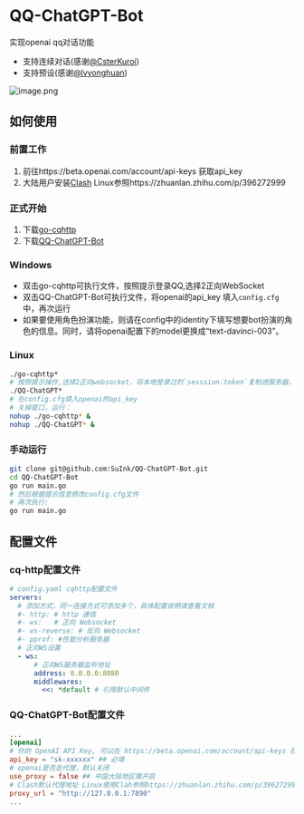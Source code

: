 # QQ-ChatGPT-Bot
实现openai qq对话功能
* 支持连续对话(感谢[@CsterKuroi](https://github.com/CsterKuroi))
* 支持预设(感谢[@lvyonghuan](https://github.com/lvyonghuan))

![image.png](https://s2.loli.net/2023/03/27/6VJEKkDsA8dIBzL.png)

## 如何使用
### 前置工作
1. 前往https://beta.openai.com/account/api-keys 获取api_key
2. 大陆用户安装[Clash](https://github.com/Dreamacro/clash/releases) Linux参照https://zhuanlan.zhihu.com/p/396272999
### 正式开始
1. 下载[go-cqhttp](https://github.com/Mrs4s/go-cqhttp/releases)
2. 下载[QQ-ChatGPT-Bot](https://github.com/SuInk/QQ-ChatGPT-Bot/releases)
### Windows
* 双击go-cqhttp可执行文件，按照提示登录QQ,选择2正向WebSocket
* 双击QQ-ChatGPT-Bot可执行文件，将openai的api_key 填入`config.cfg`中，再次运行
* 如果要使用角色扮演功能，则请在config中的identity下填写想要bot扮演的角色的信息。同时，请将openai配置下的model更换成“text-davinci-003”。
### Linux
```bash
./go-cqhttp*
# 按照提示操作,选择2正向websocket，将本地登录过的`sesssion.token`复制进服务器，防止tx风控
./QQ-ChatGPT*
# 在config.cfg填入openai的api_key 
# 关掉窗口，运行：
nohup ./go-cqhttp* &
nohup ./QQ-ChatGPT* &
```
### 手动运行
```bash
git clone git@github.com:SuInk/QQ-ChatGPT-Bot.git
cd QQ-ChatGPT-Bot
go run main.go
# 然后根据提示信息修改config.cfg文件
# 再次执行: 
go run main.go
```
## 配置文件
### cq-http配置文件
```yaml
# config.yaml cqhttp配置文件
servers:
  # 添加方式，同一连接方式可添加多个，具体配置说明请查看文档
  #- http: # http 通信
  #- ws:   # 正向 Websocket
  #- ws-reverse: # 反向 Websocket
  #- pprof: #性能分析服务器
  # 正向WS设置
  - ws:
      # 正向WS服务器监听地址
      address: 0.0.0.0:8080
      middlewares:
        <<: *default # 引用默认中间件
```
### QQ-ChatGPT-Bot配置文件
```toml
...
[openai]
# 你的 OpenAI API Key, 可以在 https://beta.openai.com/account/api-keys 获取
api_key = "sk-xxxxxx" ## 必填
# openai是否走代理，默认关闭
use_proxy = false ## 中国大陆地区需开启
# Clash默认代理地址 Linux使用Clah参照https://zhuanlan.zhihu.com/p/396272999
proxy_url = "http://127.0.0.1:7890"
...
```
